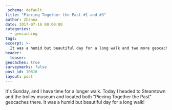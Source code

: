 ```yaml
---
_schema: default
title: "Piecing Together the Past #1 and #3"
author: Zhanna
date: 2017-07-16 00:00:00
categories:
  - geocaching
tags:
excerpt: >-
  It was a humid but beautiful day for a long walk and two more geocache finds!
header:
  teaser:
geocaches: true
surveymarks: false
post_id: 10816
layout: post                       
---
```


It's Sunday, and I have time for a longer walk. Today I headed to Steamtown and the trolley museum and located both "Piecing Together the Past" geocaches there. It was a humid but beautiful day for a long walk!


 

 
